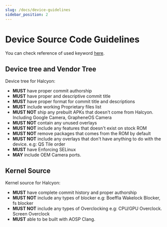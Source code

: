 ```yaml
---
slug: /docs/device-guidelines
sidebar_position: 2
---
```

# Device Source Code Guidelines

You can check reference of used keyword [here](https://datatracker.ietf.org/doc/html/rfc2119).

## Device tree and Vendor Tree
Device tree for Halcyon:
- **MUST** have proper commit authorship
- **MUST** have proper and descriptive commit title
- **MUST** have proper format for commit title and descriptions
- **MUST** include working Proprietary files list
- **MUST NOT** ship any prebuilt APKs that doesn't come from Halcyon. Including Google Camera, GrapheneOS Camera
- **MUST NOT** contain any unused overlays
- **MUST NOT** include any features that doesn't exist on stock ROM
- **MUST NOT** remove packages that comes from the ROM by default
- **MUST NOT** include any overlays that don't have anything to do with the device. e.g: QS Tile order
- **MUST** have Enforcing SELinux
- **MAY** include OEM Camera ports.

## Kernel Source
Kernel source for Halcyon:
- **MUST** have complete commit history and proper authorship
- **MUST NOT** include any types of blocker e.g: Boeffla Wakelock Blocker, fs blocker
- **MUST NOT** include any types of Overclocking e.g: CPU/GPU Overclock. Screen Overclock
- **MUST** able to be built with AOSP Clang.